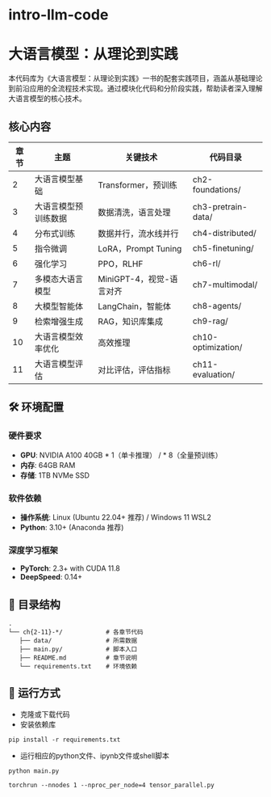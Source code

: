 # intro-llm-code

# 大语言模型：从理论到实践

本代码库为《大语言模型：从理论到实践》一书的配套实践项目，涵盖从基础理论到前沿应用的全流程技术实现。通过模块化代码和分阶段实践，帮助读者深入理解大语言模型的核心技术。

## 核心内容

| 章节 | 主题         | 关键技术            | 代码目录              |
|------|--------------|---------------------|-----------------------|
| 2    | 大语言模型基础 | Transformer，预训练 | ch2-foundations/       |
| 3    | 大语言模型预训练数据 | 数据清洗，语言处理   | ch3-pretrain-data/     |
| 4    | 分布式训练     | 数据并行，流水线并行  | ch4-distributed/       |
| 5    | 指令微调       | LoRA，Prompt Tuning   | ch5-finetuning/        |
| 6    | 强化学习       | PPO，RLHF        | ch6-rl/                |
| 7    | 多模态大语言模型     | MiniGPT-4，视觉-语言对齐   | ch7-multimodal/        |
| 8    | 大模型智能体   | LangChain，智能体       | ch8-agents/            |
| 9    | 检索增强生成   | RAG，知识库集成       | ch9-rag/               |
| 10   | 大语言模型效率优化       | 高效推理        | ch10-optimization/     |
| 11   | 大语言模型评估       | 对比评估，评估指标    | ch11-evaluation/       |

  
## 🛠️ 环境配置

### 硬件要求
- **GPU**: NVIDIA A100 40GB * 1（单卡推理） / * 8（全量预训练）
- **内存**: 64GB RAM
- **存储**: 1TB NVMe SSD

### 软件依赖
- **操作系统**: Linux (Ubuntu 22.04+ 推荐) / Windows 11 WSL2
- **Python**: 3.10+ (Anaconda 推荐)

### 深度学习框架
- **PyTorch**: 2.3+ with CUDA 11.8
- **DeepSpeed**: 0.14+

## 📂 目录结构

```
.
└── ch{2-11}-*/            # 各章节代码
   ├── data/               # 所需数据
   ├── main.py/            # 脚本入口
   ├── README.md           # 章节说明
   └── requirements.txt    # 环境依赖 
```


## 🚀 运行方式

- 克隆或下载代码
- 安装依赖库
```
pip install -r requirements.txt
```
- 运行相应的python文件、ipynb文件或shell脚本
```
python main.py

torchrun --nnodes 1 --nproc_per_node=4 tensor_parallel.py
```
